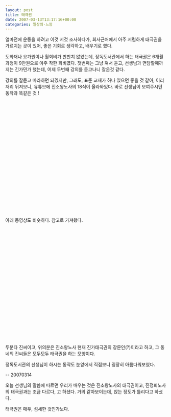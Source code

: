 ```yaml
---
layout: post
title: 태극권
date: 2007-03-13T13:17:16+00:00
categories: 일상의-느낌
---
```

얼마전에 운동을 하려고 이것 저것 조사하다가, 회사근처에서 아주 저렴하게 태극권을 가르치는 곳이 있어, 좋은 기회로 생각하고, 배우기로 했다.

도화재나 요가원이나 월회비가 만만치 않았는데, 정독도서관에서 하는 태극권은 6개월 과정이 9만원으로 아주 착한 회비였다. 첫번째는 그냥 껴서 듣고, 선생님과 면담할때까지는 긴가민가 했는데, 어제 두번째 강의를 듣고나니 잘온것 같다.

강의를 잘듣고 따라하면 되겠지만, 그래도, 표준 교재가 하나 있으면 좋을 것 같아, 이리저리 뒤져보니, 유튜브에 진소왕노사의 18식이 올라와있다. 바로 선생님이 보여주시던 동작과 똑같은 것 !

<object width="435" height="350" classid="clsid:d27cdb6e-ae6d-11cf-96b8-444553540000" codebase="http://download.macromedia.com/pub/shockwave/cabs/flash/swflash.cab#version=6,0,40,0"><param name="src" value="http://www.youtube.com/v/x0tc8IGYpfU" /><param name="wmode" value="transparent" /><embed width="435" height="350" type="application/x-shockwave-flash" src="http://www.youtube.com/v/x0tc8IGYpfU" wmode="transparent" /></object>

아래 동영상도 비슷하다. 참고로 가져왔다.

<object width="435" height="350" classid="clsid:d27cdb6e-ae6d-11cf-96b8-444553540000" codebase="http://download.macromedia.com/pub/shockwave/cabs/flash/swflash.cab#version=6,0,40,0"><param name="wmode" value="transparent" /><param name="src" value="http://www.youtube.com/v/vTKyG47CBIw" /><embed width="435" height="350" type="application/x-shockwave-flash" src="http://www.youtube.com/v/vTKyG47CBIw" wmode="transparent" /></object>

두분다 진씨이고, 위의분은 진소왕노사 현재 진가태극권의 장문인(?)이라고 하고, 그 동네의 진씨들은 모두모두 태극권을 하는 모양이다.

정독도서관의 선생님이 하시는 동작도 눈앞에서 직접보니 굉장히 아름다워보였다.

-- 20070314

오늘 선생님의 말씀에 따르면 우리가 배우는 것은 진소왕노사의 태극권이고, 진정뢰노사의 태극권과는 조금 다르다, 고 하셨다. 거의 같아보이는데, 앉는 정도가 틀리다고 하셨다.

태극권은 매우, 섬세한 것인가보다.
